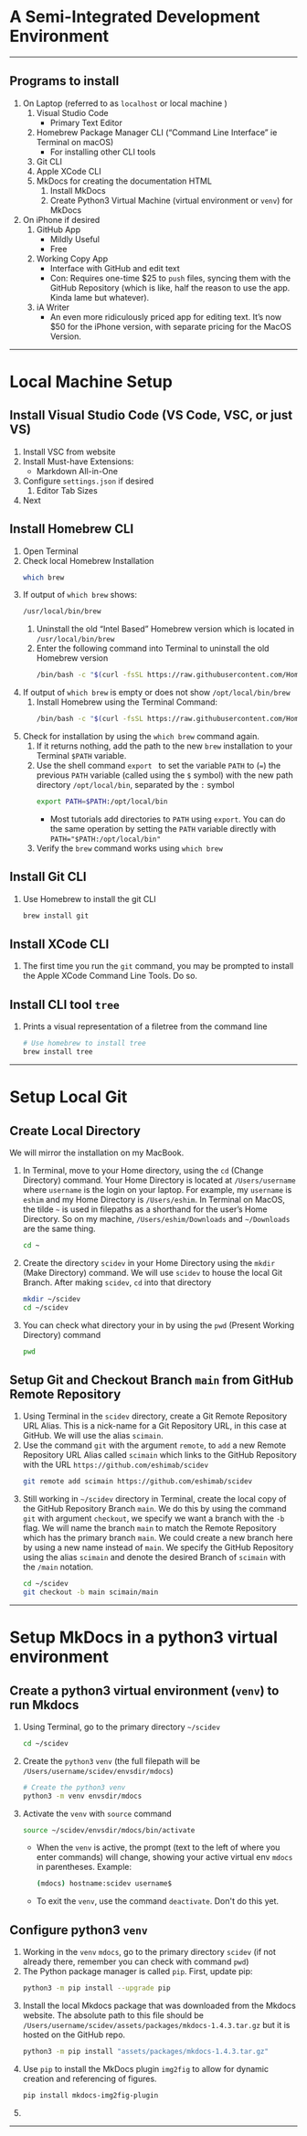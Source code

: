 




# A Semi-Integrated Development Environment

---

## Programs to install

1. On Laptop (referred to as `localhost`  or local machine )
    1. Visual Studio Code
        - Primary Text Editor
    2. Homebrew Package Manager CLI (“Command Line Interface” ie Terminal on macOS)
        - For installing other CLI tools
    3. Git CLI
    4. Apple XCode CLI 
    5. MkDocs for creating the documentation HTML
        1. Install MkDocs
        2. Create Python3 Virtual Machine (virtual environment or `venv`) for MkDocs
2. On iPhone if desired
    1. GitHub App
        - Mildly Useful 
        - Free
    2. Working Copy App
        - Interface with GitHub and edit text
        - Con: Requires one-time $25 to `push` files, syncing them with the GitHub Repository (which is like, half the reason to use the app. Kinda lame but whatever).
    2. iA Writer
        - An even more ridiculously priced app for editing text. It’s now $50 for the iPhone version, with separate pricing for the MacOS Version.

---

# Local Machine Setup

## Install Visual Studio Code (VS Code, VSC, or just VS)
1. Install VSC from website
2. Install Must-have Extensions:
    - Markdown All-in-One
3. Configure `settings.json` if desired
    1. Editor Tab Sizes
4. Next

## Install Homebrew CLI

1. Open Terminal
2. Check local Homebrew Installation
    ```bash
    which brew
    ```
3. If output of `which brew` shows:
    ```bash
    /usr/local/bin/brew
    ``` 
    1. Uninstall the old “Intel Based” Homebrew version which is located in `/usr/local/bin/brew` 
    2. Enter the following command into Terminal to uninstall the old Homebrew version
        ```bash
        /bin/bash -c "$(curl -fsSL https://raw.githubusercontent.com/Homebrew/install/HEAD/uninstall.sh)"
        ```
4. If output of `which brew` is empty or does not show `/opt/local/bin/brew` 
    1. Install Homebrew using the Terminal Command:
        ```bash
        /bin/bash -c "$(curl -fsSL https://raw.githubusercontent.com/Homebrew/install/HEAD/install.sh)"
        ```
5. Check for installation by using the `which brew` command again. 
    1. If it returns nothing, add the path to the new `brew` installation to your Terminal `$PATH` variable.
    2. Use the shell command `export ` to set the variable `PATH` to (`=`) the previous `PATH` variable (called using the `$` symbol) with the new path directory `/opt/local/bin`, separated by the `:` symbol
        ```bash
        export PATH=$PATH:/opt/local/bin
        ```
        - Most tutorials add directories to `PATH` using `export`. You can do the same operation by setting the `PATH` variable directly with `PATH="$PATH:/opt/local/bin"`
    3. Verify the `brew` command works using `which brew`

## Install Git CLI

1. Use Homebrew to install the git CLI
    ```bash
    brew install git
    ```

## Install XCode CLI

1. The first time you run the `git` command, you may be prompted to install the Apple XCode Command Line Tools. Do so.

## Install CLI tool `tree`

1. Prints a visual representation of a filetree from the command line
    ```bash
    # Use homebrew to install tree
    brew install tree
    ```

---

# Setup Local Git 

## Create Local Directory

We will mirror the installation on my MacBook.

1. In Terminal, move to your Home directory, using the `cd` (Change Directory) command. Your Home Directory is located at `/Users/username` where `username` is the login on your laptop. For example, my `username` is `eshim` and my Home Directory is `/Users/eshim`. In Terminal on MacOS, the tilde `~` is used in filepaths as a shorthand for the user’s Home Directory. So on my machine, `/Users/eshim/Downloads` and `~/Downloads` are the same thing.
    ```bash
    cd ~
    ``` 
2. Create the directory `scidev` in your Home Directory using the `mkdir` (Make Directory) command. We will use `scidev` to house the local Git Branch. After making `scidev`, `cd` into that directory 
    ```bash
    mkdir ~/scidev
    cd ~/scidev
    ```
3. You can check what directory your in by using the `pwd` (Present Working Directory) command
    ```bash
    pwd
    ```

## Setup Git and Checkout Branch `main` from GitHub Remote Repository

1. Using Terminal in the `scidev` directory, create a Git Remote Repository URL Alias. This is a nick-name for a Git Repository URL, in this case at GitHub. We will use the alias `scimain`.
2. Use the command `git` with the argument `remote`, to `add` a new Remote Repository URL Alias called `scimain` which links to the GitHub Repository with the URL ‌`https://github.com/eshimab/scidev` 
    ```bash
    git remote add scimain https://github.com/eshimab/scidev
    ```
3. Still working in `~/scidev` directory in Terminal, create the local copy of the GitHub Repository Branch `main`. We do this by using the command `git` with argument `checkout`, we specify we want a branch with the `-b` flag. We will name the branch `main` to match the Remote Repository which has the primary branch `main`. We could create a new branch here by using a new name instead of `main`. We specify the GitHub Repository using the alias `scimain` and denote the desired Branch of `scimain` with the `/main` notation.
    ```bash
    cd ~/scidev
    git checkout -b main scimain/main
    ```

---

# Setup MkDocs in a python3 virtual environment 

## Create a python3 virtual environment (`venv`) to run Mkdocs

1. Using Terminal, go to the primary directory `~/scidev`
    ```bash
    cd ~/scidev
    ```
2. Create the `python3` `venv` (the full filepath will be `/Users/username/scidev/envsdir/mdocs`)
    ```bash
    # Create the python3 venv
    python3 -m venv envsdir/mdocs
    ```
3. Activate the `venv` with `source` command 
    ```bash 
    source ~/scidev/envsdir/mdocs/bin/activate
    ``` 
    - When the `venv` is active, the prompt (text to the left of where you enter commands) will change, showing your active virtual env `mdocs` in parentheses. Example:
        ```bash
        (mdocs) hostname:scidev username$ 
        ``` 
    - To exit the `venv`, use the command `deactivate`. Don't do this yet.

## Configure python3 `venv`

1. Working in the `venv` `mdocs`, go to the primary directory `scidev` (if not already there, remember you can check with command `pwd`)
2. The Python package manager is called `pip`. First, update pip:
    ```bash
    python3 -m pip install --upgrade pip
    ``` 
3. Install the local Mkdocs package that was downloaded from the Mkdocs website. The absolute path to this file should be `/Users/username/scidev/assets/packages/mkdocs-1.4.3.tar.gz` but it is hosted on the GitHub repo.
    ```bash 
    python3 -m pip install "assets/packages/mkdocs-1.4.3.tar.gz"
    ```
4. Use `pip` to install the MkDocs plugin `img2fig` to allow for dynamic creation and referencing of figures.
    ```bash
    pip install mkdocs-img2fig-plugin
    ```
5. 
    

---

